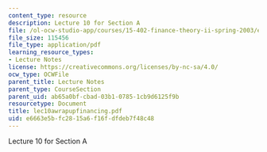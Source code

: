 ```yaml
---
content_type: resource
description: Lecture 10 for Section A
file: /ol-ocw-studio-app/courses/15-402-finance-theory-ii-spring-2003/e6663e5bfc2815a6f16fdfdeb7f48c48_lec10awrapupfinancing.pdf
file_size: 115456
file_type: application/pdf
learning_resource_types:
- Lecture Notes
license: https://creativecommons.org/licenses/by-nc-sa/4.0/
ocw_type: OCWFile
parent_title: Lecture Notes
parent_type: CourseSection
parent_uid: ab65a0bf-cbad-03b1-0785-1cb9d6125f9b
resourcetype: Document
title: lec10awrapupfinancing.pdf
uid: e6663e5b-fc28-15a6-f16f-dfdeb7f48c48
---
```

Lecture 10 for Section A